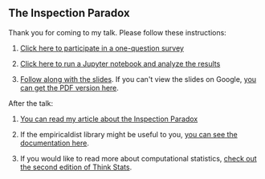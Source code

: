 ## The Inspection Paradox

Thank you for coming to my talk.  Please follow these instructions:

1. [Click here to participate in a one-question survey](https://forms.gle/DWNwV7FVkYv25mCH6)

2. [Click here to run a Jupyter notebook and analyze the results](https://colab.research.google.com/github/AllenDowney/InspectionParadox/blob/master/inspection.ipynb)

3. [Follow along with the slides](https://docs.google.com/presentation/d/1Z8xWPwomEDrQU4yeJZh8LdPOx71sJVa84p-ND5Ef3k8/edit?usp=sharing).  If you can't view the slides on Google, [you can get the PDF version here](https://github.com/AllenDowney/InspectionParadox/raw/master/The%20Inspection%20Paradox%20is%20Everywhere%20PyData%20NYC%202019.pdf).

After the talk: 

1. [You can read my article about the Inspection Paradox](https://towardsdatascience.com/the-inspection-paradox-is-everywhere-2ef1c2e9d709?source=friends_link&sk=a38a2925e44f481d27e5b2452128716a)

2. If the empiricaldist library might be useful to you, [you can see the documentation here](https://nbviewer.jupyter.org/github/AllenDowney/empiricaldist/blob/master/empiricaldist/dist_demo.ipynb).

3. If you would like to read more about computational statistics, [check out the second edition of Think Stats](https://greenteapress.com/wp/think-stats-2e/).
